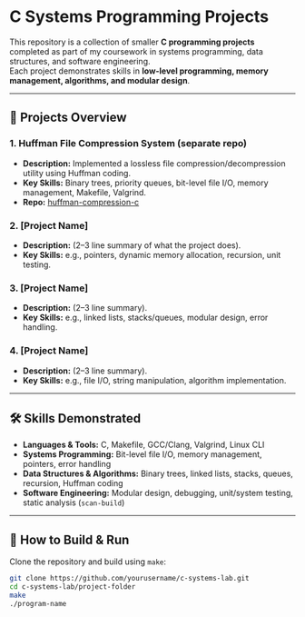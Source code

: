 # C Systems Programming Projects

This repository is a collection of smaller **C programming projects** completed as part of my coursework in systems programming, data structures, and software engineering.  
Each project demonstrates skills in **low-level programming, memory management, algorithms, and modular design**.  

---

## 📂 Projects Overview

### 1. Huffman File Compression System (separate repo)
- **Description:** Implemented a lossless file compression/decompression utility using Huffman coding.  
- **Key Skills:** Binary trees, priority queues, bit-level file I/O, memory management, Makefile, Valgrind.  
- **Repo:** [huffman-compression-c](https://github.com/yourusername/huffman-compression-c)  

### 2. [Project Name]  
- **Description:** (2–3 line summary of what the project does).  
- **Key Skills:** e.g., pointers, dynamic memory allocation, recursion, unit testing.  

### 3. [Project Name]  
- **Description:** (2–3 line summary).  
- **Key Skills:** e.g., linked lists, stacks/queues, modular design, error handling.  

### 4. [Project Name]  
- **Description:** (2–3 line summary).  
- **Key Skills:** e.g., file I/O, string manipulation, algorithm implementation.  

---

## 🛠️ Skills Demonstrated
- **Languages & Tools:** C, Makefile, GCC/Clang, Valgrind, Linux CLI  
- **Systems Programming:** Bit-level file I/O, memory management, pointers, error handling  
- **Data Structures & Algorithms:** Binary trees, linked lists, stacks, queues, recursion, Huffman coding  
- **Software Engineering:** Modular design, debugging, unit/system testing, static analysis (`scan-build`)  

---

## 🚀 How to Build & Run
Clone the repository and build using `make`:

```bash
git clone https://github.com/yourusername/c-systems-lab.git
cd c-systems-lab/project-folder
make
./program-name
